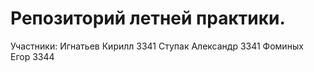 # Репозиторий летней практики.
Участники:
Игнатьев Кирилл 3341
Ступак Александр 3341 
Фоминых Егор 3344
